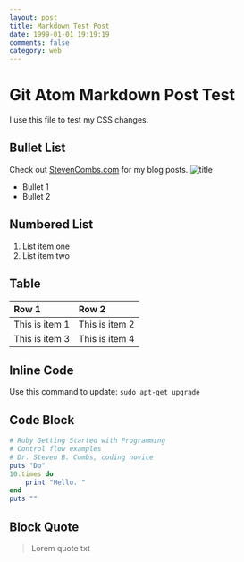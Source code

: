 ```yaml
---
layout: post
title: Markdown Test Post
date: 1999-01-01 19:19:19
comments: false
category: web
---
```


# Git Atom Markdown Post Test

I use this file to test my CSS changes.

## Bullet List

Check out [StevenCombs.com][1] for my blog posts.
![title]()
* Bullet 1
* Bullet 2

## Numbered List

1. List item one
2. List item two

## Table
| Row 1 | Row 2 |
| :------------- | :------------- |
| This is item 1 | This is item 2 |
| This is item 3 | This is item 4 |

## Inline Code

Use this command to update: `sudo apt-get upgrade`

## Code Block

```ruby
# Ruby Getting Started with Programming
# Control flow examples
# Dr. Steven B. Combs, coding novice
puts "Do"
10.times do
	print "Hello. "
end
puts ""
```

## Block Quote

> Lorem quote txt

<!-- Link References -->

[1]:http://www.stevencombs.com